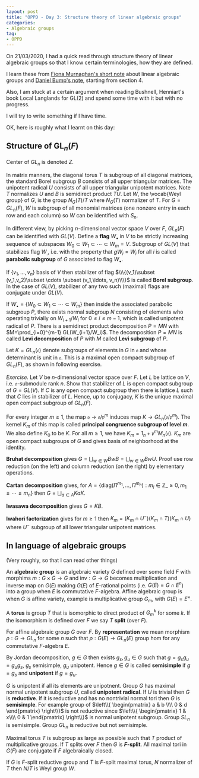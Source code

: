 ```yaml
---
layout: post
title: "OPPD - Day 3: Structure theory of linear algebraic groups"
categories: 
- Algebraic groups
tag: 
- OPPD
---
```


On 21/03/2020, I had a quick read through structure theory of linear algebraic groups
so that I know certain terminologies, how they are defined. 

I learn these from [Fiona Murnaghan's short note](http://www.math.toronto.edu/murnaghan/courses/algp.pdf)
about linear algebraic groups and [Daniel Bump's note](http://sporadic.stanford.edu/bump/math263/hecke.pdf),
starting from section 4. 

Also, I am stuck at a certain argument when reading Bushnell, Henniart's book 
Local Langlands for GL(2) and spend some time with it but with no 
progress. 

I will try to write something if I have time. 

OK, here is roughly what I learnt on this day:

## Structure of $\text{GL}_n(F)$
Center of $GL_n$ is denoted $Z$. 

In matrix manners, the diagonal torus $T$ 
is subgroup of all diagonal matrices, the 
standard Borel subgroup $B$ consists of all 
upper triangular matrices. The unipotent radical 
$U$ consists of all upper triangular unipotent 
matrices. Note $T$ normalizes $U$ and $B$ is 
semidirect product $TU$. Let $W$, the \vocab{Weyl 
group} of $G$, is the group $N_G(T)/T$ where 
$N_G(T)$ normalizer of $T$. For $G=GL_n(F)$,
$W$ is subgroup of all monomial matrices (one 
nonzero entry in each row and each column) so 
$W$ can be identified with $S_n$.

In different view, by picking $n$-dimensional vector 
space $V$ over $F$, $GL_n(F)$ can be identified with 
$GL(V)$. Define a **flag** $W_{\bullet}$ in $V$
to be strictly increasing sequence of subspaces 
$W_0\subset W_1\subset \cdots \subset W_m=V$. 
Subgroup of $GL(V)$ that stabilizes flag $W_{.}$,
i.e. with the property that $gW_i=W_i$ for all $i$ 
is called **parabolic subgroup** of $G$
associated to flag $W_{\bullet}$.

If $\{v_1,\ldots, v_n\}$ basis of $V$ then 
stabilizer of flag $\\\{(v_1)\subset (v_1,v_2)\subset 
\cdots \subset (v_1,\ldots, v_n)\\\}$ is called 
**Borel subgroup**. In the case of $GL(V)$,
stabilizer of any two such (maximal) flags 
are conjugate under $GL(V)$. 

If $W_{\bullet}=\{W_0\subset W_1\subset \cdots 
\subset W_m\}$ then inside the associated 
parabolic subgroup $P$, there exists normal 
subgroup $N$ consisting of elements who operating 
trivially on $W_{i+1}/W_i$ for $0\le i \le m-1$,
which is called unipotent radical of $P$. 
There is a semidirect product decomposition $P=MN$
with $M=\prod_{i=0}^{m-1} GL(W_{i+1}/W_i)$. 
The decomposition $P=MN$ is called **Levi 
decomposition** of $P$ with $M$ called **Levi
subgroup** of $P$. 

Let $K=GL_n(\mathfrak{o})$ denote subgroups of 
elements in $G$ in $\mathfrak{o}$ and whose 
determinant is unit in $\mathfrak{o}$. This 
is a maximal open compact subgroup of $GL_n(F)$,
as shown in following exercise.

*Exercise.*
Let $V$ be $n$-dimensional vector space over $F$.
Let $L$ be lattice on $V$, i.e. $\mathfrak{o}$-submodule 
rank $n$. Show that stabilizer of $L$ is open compact 
subgroup of $G=GL(V)$. If $C$ is any open compact 
subgroup then there is lattice $L$ such that 
$C$ lies in stabilizer of $L$. Hence, up to 
conjugacy, $K$ is the unique maximal open compact subgroup 
of $GL_n(F)$. 

For every integer $m\ge 1$, the map $\mathfrak{o} 
\to \mathfrak{o}/\mathfrak{p}^m$ induces map 
$K\to GL_n(\mathfrak{o}/\mathfrak{p}^m)$. 
The kernel $K_m$ of this map is called 
**principal congruence subgroup of level $m$**.
We also define $K_0$ to be $K$. For all $m\ge 1$,
we have $K_m = 1_n+\mathfrak{p}^m M_n(\mathfrak{o})$.
$K_m$ are open compact subgroups of $G$ and 
gives basis of neighborhood at the identity. 

**Bruhat decomposition** gives 
$G=\bigsqcup_{w\in W}BwB=\bigsqcup_{w\in W}BwU$.
Proof use row reduction (on the left) and 
column reduction (on the right) by elementary
operations.

**Cartan decomposition** gives,
for $A=\{\text{diag}(\Pi^{m_1},\ldots,\Pi^{m_n}): 
m_i\in \mathbb{Z}\_{\ge 0}, m_1\le \cdots \le m_n\}$ then 
$G=\bigsqcup_{a\in A} KaK$. 

**Iwasawa decomposition** gives $G=KB$. 

**Iwahori factorization** gives 
for $m\ge 1$ then $K_m=(K_m\cap U^-)(K_m\cap T)
(K_m\cap U)$ where $U^-$ subgroup of all 
lower triangular unipotent matrices. 

## In language of algebraic groups
(Very roughly, so that I can read other things)


An **algebraic group** is an algebraic variety $G$
defined over some field $F$ with morphims $m:G\times 
G\to G$ and $\text{inv}: G\to G$ becomes multiplication 
and inverse map on $G(E)$ making $G(E)$ of 
$E$-rational points (i.e. $G(E)=G\cap E^n$) into 
a group when $E$ is commutative $F$-algebra. 
Affine algebraic group is when $G$ is affine variety, 
example is multiplicative group $G_m$, with 
$G(E)=E^{\times}$. 

A **torus** is group $T$ that is isomorphic to 
direct product of $G_m^k$ for some $k$. If 
the isomorphism is defined over $F$ we say $T$ 
**split** (over $F$). 

For affine algebraic group $G$ over $F$. 
By **representation** we mean morphism 
$\rho:G\to GL_n$ for some $n$ such that 
$\rho:G(E)\to GL_n(E)$ group hom for any 
commutative $F$-algebra $E$. 

By Jordan decomposition, $g\in G$ then 
exists $g_s,g_u\in G$ such that $g=g_sg_u=g_ug_s$,
$g_s$ semisimple, $g_u$ unipotent.
Hence $g\in G$ is called **semisimple**
if $g=g_s$ and **unipotent** if $g=g_u$. 

$G$ is unipotent if all its elements are unipotnent.
Group $G$ has maximal normal unipotent subgroup 
$U$, called **unipotent radical**. If $U$ 
is trivial then $G$ is **reductive**. 
If it is reductive and has no nontrivial normal 
tori then $G$ is **semisimple**. For example 
group of $\left\\{ \begin{pmatrix} a & b \\\\ 0 & d \end{pmatrix} \right\\}$ 
is not reductive since 
$\left\\{ \begin{pmatrix}
1 & x\\\\ 0 & 1
\end{pmatrix} \right\\}$ is normal unipotent subgroup.
Group $SL_n$ is semisimple. Group $GL_n$ is 
reductive but not semisimple. 

Maximal torus $T$ is subgroup as large as possible 
such that $T$ product of multiplicative groups. 
If $T$ splits over $F$ then $G$ is **$F$-split**.
All maximal tori in $G(F)$ are conjugate if $F$
algebraically closed. 

If $G$ is $F$-split reductive group and $T$ is 
$F$-split maximal torus, $N$ normalizer of $T$
then $N/T$ is Weyl group $W$. 